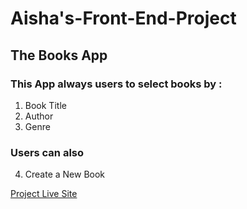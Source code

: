 # Aisha's-Front-End-Project

## The Books App
### This App always users to select books by :
1. Book Title
2. Author
3. Genre

### Users can also 
4. Create a New Book

[Project Live Site](https://aishackleemoff.github.io/Aishas-Front-End-Project/)